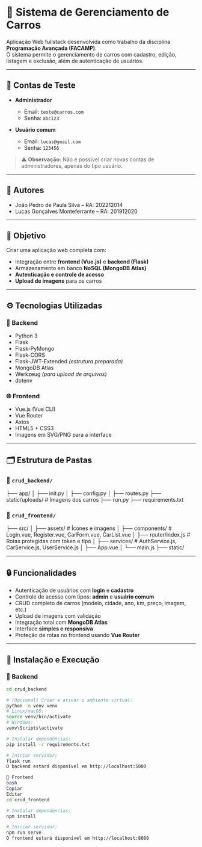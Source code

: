 # 🚗 Sistema de Gerenciamento de Carros

Aplicação Web fullstack desenvolvida como trabalho da disciplina **Programação Avançada (FACAMP)**.  
O sistema permite o gerenciamento de carros com cadastro, edição, listagem e exclusão, além de autenticação de usuários.

---

## 🔐 Contas de Teste

- **Administrador**  
  - Email: `teste@carros.com`  
  - Senha: `abc123`

- **Usuário comum**  
  - Email: `lucas@gmail.com`  
  - Senha: `123456`

> ⚠️ **Observação:** Não é possível criar novas contas de administradores, apenas do tipo usuário.

---

## 👥 Autores

- João Pedro de Paula Silva – RA: 202212014  
- Lucas Gonçalves Monteferrante – RA: 201912020

---

## 🎯 Objetivo

Criar uma aplicação web completa com:

- Integração entre **frontend (Vue.js)** e **backend (Flask)**
- Armazenamento em banco **NoSQL (MongoDB Atlas)**
- **Autenticação e controle de acesso**
- **Upload de imagens** para os carros

---

## ⚙️ Tecnologias Utilizadas

### 📌 Backend

- Python 3
- Flask
- Flask-PyMongo
- Flask-CORS
- Flask-JWT-Extended *(estrutura preparada)*
- MongoDB Atlas
- Werkzeug *(para upload de arquivos)*
- dotenv

### 🌐 Frontend

- Vue.js (Vue CLI)
- Vue Router
- Axios
- HTML5 + CSS3
- Imagens em SVG/PNG para a interface

---

## 🗂️ Estrutura de Pastas

### 📁 `crud_backend/`

├── app/
│ ├── init.py
│ ├── config.py
│ ├── routes.py
├── static/uploads/ # Imagens dos carros
├── run.py
├── requirements.txt



### 📁 `crud_frontend/`

├── src/
│ ├── assets/ # Ícones e imagens
│ ├── components/ # Login.vue, Register.vue, CarForm.vue, CarList.vue
│ ├── router/index.js # Rotas protegidas com token e tipo
│ ├── services/ # AuthService.js, CarService.js, UserService.js
│ ├── App.vue
│ └── main.js
├── static/



---

## 🔒 Funcionalidades

- Autenticação de usuários com **login** e **cadastro**
- Controle de acesso com tipos: **admin** e **usuário comum**
- CRUD completo de carros (modelo, cidade, ano, km, preço, imagem, etc.)
- Upload de imagens com validação
- Integração total com **MongoDB Atlas**
- Interface **simples e responsiva**
- Proteção de rotas no frontend usando **Vue Router**

---

## 🧪 Instalação e Execução

### 🔹 Backend

```bash
cd crud_backend

# (Opcional) Criar e ativar o ambiente virtual:
python -m venv venv
# Linux/macOS:
source venv/bin/activate
# Windows:
venv\Scripts\activate

# Instalar dependências:
pip install -r requirements.txt

# Iniciar servidor:
flask run
O backend estará disponível em http://localhost:5000

🔹 Frontend
bash
Copiar
Editar
cd crud_frontend

# Instalar dependências:
npm install

# Iniciar servidor:
npm run serve
O frontend estará disponível em http://localhost:8080



